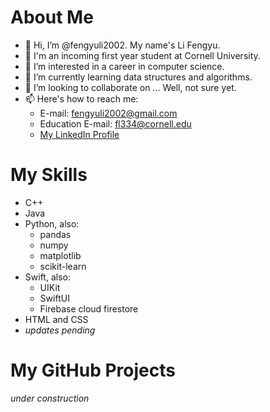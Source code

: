 # About Me
- 👋 Hi, I’m @fengyuli2002. My name's Li Fengyu.
- :school_satchel: I'm an incoming first year student at Cornell University.
- 👀 I’m interested in a career in computer science.
- 🌱 I’m currently learning data structures and algorithms.
- 💞️ I’m looking to collaborate on ... Well, not sure yet. 
- 📫 Here's how to reach me:
  - E-mail: fengyuli2002@gmail.com
  - Education E-mail: fl334@cornell.edu
  - [My LinkedIn Profile](https://www.linkedin.com/in/fengyuli2002/)
# My Skills
- C++
- Java
- Python, also:
  - pandas
  - numpy
  - matplotlib
  - scikit-learn
- Swift, also:
  - UIKit
  - SwiftUI
  - Firebase cloud firestore
- HTML and CSS
- *updates pending*
# My GitHub Projects
*under construction*
<!---
fengyuli2002/fengyuli2002 is a ✨ special ✨ repository because its `README.md` (this file) appears on your GitHub profile.
You can click the Preview link to take a look at your changes.
--->
